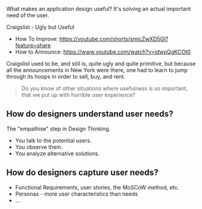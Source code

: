 What makes an application design useful?
It's solving an actual important need of the user.

Craigslist - Ugly but Useful
- How To Improve: https://youtube.com/shorts/smicZwXD5GI?feature=share
- How to Announce: https://www.youtube.com/watch?v=idwpQgKCOt0

Craigslist used to be, and still is, quite ugly and quite primitive, but because all the announcements in New York were there, one had to learn to jump through its hoops in order to sell, buy, and rent. 

> Do you know of other situations where usefulness is so important, that we put up with horrible user experience? 


## How do designers understand user needs?

The "empathise" step in Design Thinking.

- You talk to the potential users. 
- You observe them.
- You analyze alternative solutions. 

## How do designers capture user needs?
- Functional Requirements, user stories, the MoSCoW method, etc. 
- Personas - more user characteristics than needs
- ...



